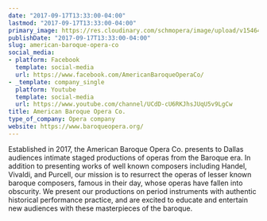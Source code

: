 ```yaml
---
date: "2017-09-17T13:33:00-04:00"
lastmod: "2017-09-17T13:33:00-04:00"
primary_image: https://res.cloudinary.com/schmopera/image/upload/v1546479966/media/2019/01/Logo-ABOC.png
publishDate: "2017-09-17T13:33:00-04:00"
slug: american-baroque-opera-co
social_media:
- platform: Facebook
  template: social-media
  url: https://www.facebook.com/AmericanBaroqueOperaCo/
- _template: company_single
  platform: Youtube
  template: social-media
  url: https://www.youtube.com/channel/UCdD-cU6RKJhsJUqU5v9LgCw
title: American Baroque Opera Co.
type_of_company: Opera company
website: https://www.baroqueopera.org/
---
```

Established in 2017, the American Baroque Opera Co. presents to Dallas audiences intimate staged productions of operas from the Baroque era.   In addition to presenting works of well known composers including Handel, Vivaldi, and Purcell, our mission is to resurrect the operas of lesser known baroque composers, famous in their day, whose operas have fallen into obscurity.  We present our productions on period instruments with authentic historical performance practice, and are excited to educate and entertain new audiences with these masterpieces of the baroque.
